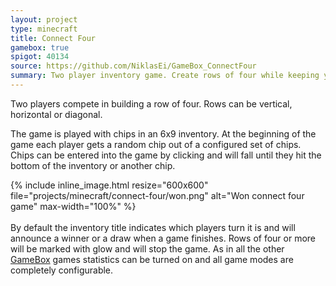 ```yaml
---
layout: project
type: minecraft
title: Connect Four
gamebox: true
spigot: 40134
source: https://github.com/NiklasEi/GameBox_ConnectFour
summary: Two player inventory game. Create rows of four while keeping your opponent from doing the same.
---
```


Two players compete in building a row of four. Rows can be vertical, horizontal or diagonal.

The game is played with chips in an 6x9 inventory. At the beginning of the game each player gets a random chip out of a configured set of chips. Chips can be entered into the game by clicking and will fall until they hit the bottom of the inventory or another chip.

<div class="row">
    <div class="col-md-8 col-md-offset-2">
        {% include inline_image.html resize="600x600" file="projects/minecraft/connect-four/won.png" alt="Won connect four game" max-width="100%" %}
    </div>
</div>
<br>
By default the inventory title indicates which players turn it is and will announce a winner or a draw when a game finishes. Rows of four or more will be marked with glow and will stop the game. As in all the other <a href="../GameBox/">GameBox</a> games statistics can be turned on and all game modes are completely configurable.
